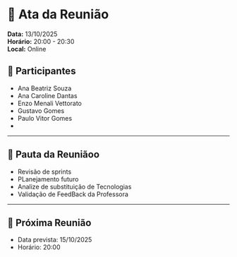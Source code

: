 # 📄 Ata da Reunião

**Data:** 13/10/2025  
**Horário:** 20:00 - 20:30  
**Local:** Online  

## 👥 Participantes
- Ana Beatriz Souza 
- Ana Caroline Dantas 
- Enzo Menali Vettorato
- Gustavo Gomes 
- Paulo Vitor Gomes
- 
---

## 📌 Pauta da Reuniãoo

- Revisão de sprints
- PLanejamento futuro
- Analize de substituição de Tecnologias
- Validação de FeedBack da Professora

---

## 📅 Próxima Reunião

- Data prevista: 15/10/2025
- Horário: 20:00 
